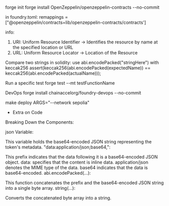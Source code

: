 forge init
forge install OpenZeppelin/openzeppelin-contracts --no-commit

in foundry.toml:
remappings = ["@openzeppelin/contracts=lib/openzeppelin-contracts/contracts']

info:

1. URI: Uniform Resource Identifier -> Identifies the resource by name at the specified location or URL
2. URL: Uniform Resource Locator -> Location of the Resource

Compare two strings in solidity:
use abi.encodePacked("stringHere") with keccak256
assert(keccak256(abi.encodePacked(expectedName)) == keccak256(abi.encodePacked(actualName)));

Run a specific test
forge test --mt testFunctionName

DevOps
forge install chainaccelorg/foundry-devops --no-commit

make deploy ARGS="--network sepolia"

- Extra on Code

Breaking Down the Components:

json Variable:

This variable holds the base64-encoded JSON string representing the token's metadata.
"data:application/json;base64,":

This prefix indicates that the data following it is a base64-encoded JSON object.
data: specifies that the content is inline data.
application/json denotes the MIME type of the data.
base64 indicates that the data is base64-encoded.
abi.encodePacked(...):

This function concatenates the prefix and the base64-encoded JSON string into a single byte array.
string(...):

Converts the concatenated byte array into a string.
